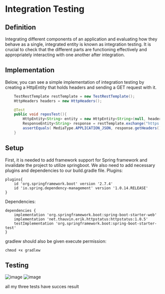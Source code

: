 # Integration Testing

## Definition
Integrating different components of an application and evaluating how they behave as a single, integrated entity is known as integration testing. It is crucial to check that the different parts are functioning effectively and appropriately interacting with one another after integration.

## Implementation
Below, you can see a simple implementation of integration testing by creating a HttpEntity that holds headers and sending a GET request with it. 

```java
    TestRestTemplate restTemplate = new TestRestTemplate();
    HttpHeaders headers = new HttpHeaders();

    @Test
    public void reposTest(){
        HttpEntity<String> entity = new HttpEntity<String>(null, headers);
        ResponseEntity<String> response = restTemplate.exchange("https://60a21d3f745cd70017576092.mockapi.io/api/v1/repos", HttpMethod.GET, entity, String.class);
        assertEquals( MediaType.APPLICATION_JSON, response.getHeaders().getContentType());
    }
```
## Setup
First, it is needed to add framework support for Spring framework and invalidate the project to utilize springboot. We also need to add necessary plugins and dependencies to our build.gradle file.
Plugins:
```
plugins{
    id 'org.springframework.boot' version '2.7.4'
    id 'io.spring.dependency-management' version '1.0.14.RELEASE'
}
```
Dependencies:
```
dependencies {
    implementation 'org.springframework.boot:spring-boot-starter-web'
    implementation 'net.thauvin.erik.httpstatus:httpstatus:1.0.5'
    testImplementation 'org.springframework.boot:spring-boot-starter-test'
}
```
gradlew should also be given execute permission:
```
chmod +x gradlew
```
## Testing
![image](https://user-images.githubusercontent.com/71690774/194756591-7e30a467-a583-4881-a011-00fac5df6efe.png)
![image](https://user-images.githubusercontent.com/71690774/194756625-367501c0-8ba9-4ac6-bc4e-aac3d917c31e.png)

all my three tests have succes result
